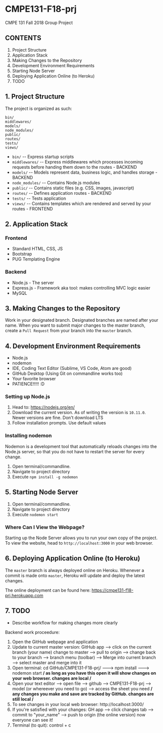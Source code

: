 # CMPE131-F18-prj
CMPE 131 Fall 2018 Group Project

## CONTENTS
1. Project Structure
2. Application Stack
3. Making Changes to the Repository
4. Development Environment Requirements
5. Starting Node Server
6. Deploying Application Online (to Heroku)
7. TODO

## 1. Project Structure
The project is organized as such:

```
bin/
middlewares/
models/
node_modules/
public/
routes/
tests/
views/
```
- `bin/` -- Express startup scripts
- `middlewares/` -- Express middlewares which processes incoming requests before handing them down to the routes - BACKEND
- `models/` -- Models represent data, business logic, and handles storage - BACKEND
- `node_modules/` -- Contains Node.js modules
- `public/` -- Contains static files (e.g. CSS, images, javascript)
- `routes/` -- Defines application routes - BACKEND 
- `tests/` -- Tests application
- `views/` -- Contains templates which are rendered and served by your routes - FRONTEND 

## 2. Application Stack

### Frontend
- Standard HTML, CSS, JS
- Bootstrap
- PUG Templating Engine

### Backend
- Node.js     - The server
- Express.js  - Framework aka tool: makes controlling MVC logic easier  
- MySQL 

## 3. Making Changes to the Repository
Work in your designated branch. Designated branches are named after your name. When you want to submit major changes to the master branch, create a `Pull Request` from your branch into the `master` branch.

## 4. Development Environment Requirements
- Node.js
- nodemon
- IDE, Coding Text Editor (Sublime, VS Code, Atom are good)
- GitHub Desktop (Using Git on commandline works too)
- Your favorite browser
- PATIENCE!!!!! :D

### Setting up Node.js
1. Head to: https://nodejs.org/en/
2. Download the current version. As of writing the version is `10.11.0`. Newer versions are fine. Don't download LTS
3. Follow installation prompts. Use default values

### Installing nodemon
Nodemon is a development tool that automatically reloads changes into the Node.js server, so that you do not have to restart the server for every change.
1. Open terminal/commandline.
2. Navigate to project directory
3. Execute `npm install -g nodemon`

## 5. Starting Node Server
1. Open terminal/commandline.
2. Navigate to project directory
3. Execute `nodemon start`

### Where Can I View the Webpage?
Starting up the Node Server allows you to run your own copy of the project. To view the website, head to `http://localhost:3000` in your web browser.

## 6. Deploying Application Online (to Heroku)
The `master` branch is always deployed online on Heroku. Whenever a commit is made onto `master`, Heroku will update and deploy the latest changes.

The online deployment can be found here: https://cmpe131-f18-prj.herokuapp.com

## 7. TODO
- Describe workflow for making changes more clearly

Backend work proceedure: 
1. Open the GitHub webpage and application 
2. Update to current master version: GitHub app --> click on the current branch (your name) change to master --> pull to origin --> change back to your branch --> branch menu (toolbar) --> Merge into current branch --> select master and merge into it 
3. Open terminal: cd GitHub/CMPE131-F18-prj/  --->  npm install   --->  nodemon start 
**/ as long as you have this open it will show changes on your web browser. changes are local /**
4. Open your text editor --> open file --> github --> CMPE131-F18-prj --> model (or whereever you need to go) --> access the sheet you need
**/ any changes you make and save are tracked by GitHub. changes are still local /**
5. To see changes in your local web browser: http://localhost:3000/
6. If you're satisfied with your changes: GH app —> click changes tab —> commit to "your_name" —> push to origin (the online version) now everyone can see it!
7. Terminal (to quit): control + c
